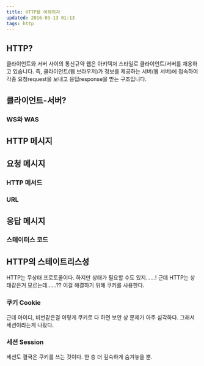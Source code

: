 ```yaml
---
title: HTTP를 이해하자 
updated: 2016-03-13 01:13
tags: http  
---
```


## HTTP?
클라이언트와 서버 사이의 통신규약 
웹은 아키텍처 스타일로 클라이언트/서버를 채용하고 있습니다. 즉, 클라이언트(웹 브라우저)가 정보를 제공하는 서버(웹 서버)에 접속하여 각종 요청request을 보내고 응답response을 받는 구조입니다. 

## 클라이언트-서버?
### WS와 WAS

## HTTP 메시지
## 요청 메시지
### HTTP 메서드    
### URL    

## 응답 메시지
### 스테이터스 코드

## HTTP의 스테이트리스성    
HTTP는 무상태 프로토콜이다. 하지만 상태가 필요할 수도 있지……! 근데 HTTP는 상태같은거 모르는데……?? 이걸 해결하기 위해 쿠키를 사용한다.

### 쿠키 Cookie    
근데 아이디, 비번같은걸 이렇게 쿠키로 다 하면 보안 상 문제가 아주 심각하다. 그래서 세션이라는게 나왔다.

### 세션 Session    
세션도 결국은 쿠키를 쓰는 것이다. 한 층 더 깊숙하게 숨겨놓을 뿐. 
